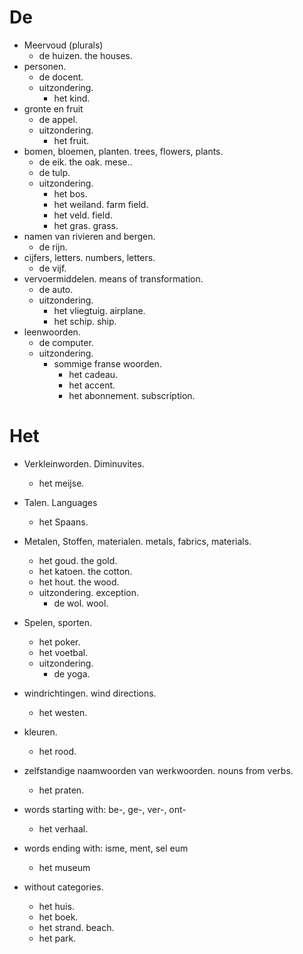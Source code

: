 # De
- Meervoud (plurals)
  - de huizen. the houses.
- personen.
  - de docent.
  - uitzondering.
    - het kind.
- gronte en fruit
  - de appel.
  - uitzondering.
    - het fruit.
- bomen, bloemen, planten. trees, flowers, plants.
  - de eik. the oak. mese..
  - de tulp.
  - uitzondering.
    - het bos.
    - het weiland. farm field.
    - het veld. field.
    - het gras. grass.
- namen van rivieren and bergen.
  - de rijn.
- cijfers, letters. numbers, letters.
  - de vijf.
- vervoermiddelen. means of transformation.
  - de auto.
  - uitzondering.
    - het vliegtuig. airplane.
    - het schip. ship.
- leenwoorden.
  - de computer.
  - uitzondering.
    - sommige franse woorden.
      - het cadeau.
      - het accent.
      - het abonnement. subscription.

# Het
- Verkleinworden. Diminuvites.
  - het meijse.
- Talen. Languages
  - het Spaans.
- Metalen, Stoffen, materialen. metals, fabrics, materials.
  - het goud. the gold.
  - het katoen. the cotton.
  - het hout. the wood.
  - uitzondering. exception.
    - de wol. wool.
- Spelen, sporten.
  - het poker.
  - het voetbal.
  - uitzondering.
    - de yoga.
- windrichtingen. wind directions.
  - het westen.
- kleuren.
  - het rood.
- zelfstandige naamwoorden van werkwoorden. nouns from verbs.
  - het praten.
- words starting with: be-, ge-, ver-, ont-
  - het verhaal.
- words ending with: isme, ment, sel eum
  - het museum

- without categories.
  - het huis.
  - het boek.
  - het strand. beach.
  - het park.
